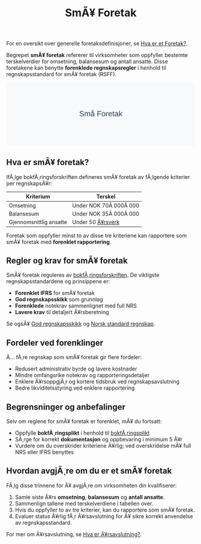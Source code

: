 ﻿---
title: "SmÃ¥ Foretak"
meta_title: "SmÃ¥ Foretak"
meta_description: 'For en oversikt over generelle foretaksdefinisjoner, se [Hva er et Foretak?](/blogs/regnskap/hva-er-foretak "Hva er et Foretak? Komplett Guide til Foretaksforme...'
slug: sma-foretak
type: blog
layout: pages/single
---

For en oversikt over generelle foretaksdefinisjoner, se [Hva er et Foretak?](/blogs/regnskap/hva-er-foretak "Hva er et Foretak? Komplett Guide til Foretaksformer i Norge").

Begrepet **smÃ¥ foretak** refererer til virksomheter som oppfyller bestemte terskelverdier for omsetning, balansesum og antall ansatte. Disse foretakene kan benytte **forenklede regnskapsregler** i henhold til regnskapsstandard for smÃ¥ foretak (RSFF).

![SmÃ¥ Foretak](sma-foretak-image.svg)

## Hva er smÃ¥ foretak?

IfÃ¸lge bokfÃ¸ringsforskriften defineres smÃ¥ foretak av fÃ¸lgende kriterier per regnskapsÃ¥r:

| Kriterium               | Terskel                 |
|-------------------------|-------------------------|
| Omsetning               | Under NOK 70Â 000Â 000    |
| Balansesum              | Under NOK 35Â 000Â 000    |
| Gjennomsnittlig ansatte | Under 50 [Ã¥rsverk](/blogs/regnskap/arsverk "Ã…rsverk") |

Foretak som oppfyller minst to av disse tre kriteriene kan rapportere som smÃ¥ foretak med **forenklet rapportering**.

## Regler og krav for smÃ¥ foretak

SmÃ¥ foretak reguleres av [bokfÃ¸ringsforskriften](/blogs/regnskap/hva-er-bokforingsforskriften "Hva er BokfÃ¸ringsforskriften? Guide til regnskapsstandarder og krav"). De viktigste regnskapsstandardene og prinsippene er:

* **Forenklet IFRS** for smÃ¥ foretak
* **God regnskapsskikk** som grunnlag
* **Forenklede** notekrav sammenlignet med full NRS
* **Lavere krav** til detaljert Ã¥rsberetning

Se ogsÃ¥ [God regnskapsskikk](/blogs/regnskap/god-regnskapsskikk "God regnskapsskikk: Introduksjon til regnskapsprinsipper") og [Norsk standard regnskap](/blogs/regnskap/norsk-standard-regnskap "Norsk Regnskapsstandard: Oversikt og vei videre").

## Fordeler ved forenklinger

Ã… fÃ¸re regnskap som smÃ¥ foretak gir flere fordeler:

* Redusert administrativ byrde og lavere kostnader
* Mindre omfangsrike notekrav og rapporteringsdetaljer
* Enklere Ã¥rsoppgjÃ¸r og kortere tidsbruk ved regnskapsavslutning
* Bedre likviditetsstyring ved enklere rapportering

## Begrensninger og anbefalinger

Selv om reglene for smÃ¥ foretak er forenklet, mÃ¥ du fortsatt:

* Oppfylle **bokfÃ¸ringsplikt** i henhold til [bokfÃ¸ringsplikt](/blogs/regnskap/hva-er-bokforingsplikt "Hva er BokfÃ¸ringsplikt? Komplett Guide til Regler og Krav")
* SÃ¸rge for korrekt **dokumentasjon** og oppbevaring i minimum 5 Ã¥r
* Vurdere om du overskrider kriteriene Ã¥rlig; ved overskridelse mÃ¥ full NRS eller IFRS benyttes

## Hvordan avgjÃ¸re om du er et smÃ¥ foretak

FÃ¸lg disse trinnene for Ã¥ avgjÃ¸re om virksomheten din kvalifiserer:

1. Samle siste Ã¥rs **omsetning**, **balansesum** og **antall ansatte**.
2. Sammenlign tallene med terskelverdiene i tabellen over.
3. Hvis du oppfyller to av tre kriterier, kan du rapportere som smÃ¥ foretak.
4. Evaluer status Ã¥rlig fÃ¸r Ã¥rsavslutning for Ã¥ sikre korrekt anvendelse av regnskapsstandard.

For mer om Ã¥rsavslutning, se [Hva er Ã¥rsavslutning?](/blogs/regnskap/hva-er-aarsavslutning "Hva er Aarsavslutning? Komplett Guide til Ã…rsavslutning").
